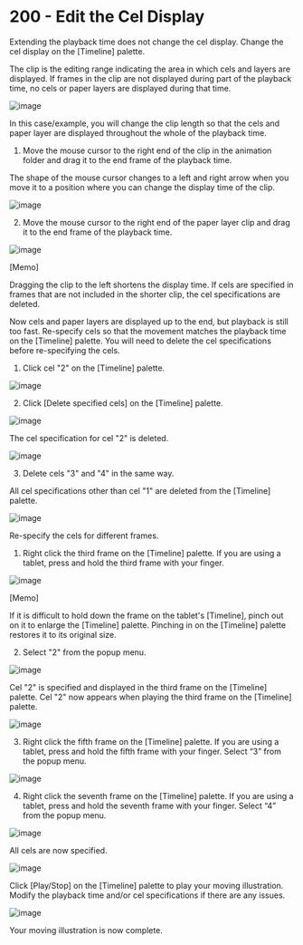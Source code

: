# 200 - Edit the Cel Display

Extending the playback time does not change the cel display. Change the cel display on the [Timeline] palette.

<Change the Clip Display Time>

The clip is the editing range indicating the area in which cels and layers are displayed. If frames in the clip are not displayed during part of the playback time, no cels or paper layers are displayed during that time.

![image](https://github.com/vanHeemstraSystems/clip-studio-paint/assets/1499433/86cc5635-d041-49d5-9506-d1c889eae70d)

In this case/example, you will change the clip length so that the cels and paper layer are displayed throughout the whole of the playback time.

1. Move the mouse cursor to the right end of the clip in the animation folder and drag it to the end frame of the playback time.

The shape of the mouse cursor changes to a left and right arrow when you move it to a position where you can change the display time of the clip.

![image](https://github.com/vanHeemstraSystems/clip-studio-paint/assets/1499433/055cf4cc-bece-410b-8d8d-6ec5f469877b)

2. Move the mouse cursor to the right end of the paper layer clip and drag it to the end frame of the playback time.

![image](https://github.com/vanHeemstraSystems/clip-studio-paint/assets/1499433/8becf06c-b7e5-4032-a673-b78aeb020df6)

[Memo]

Dragging the clip to the left shortens the display time. If cels are specified in frames that are not included in the shorter clip, the cel specifications are deleted.

<Deleting Cel Specifications>

Now cels and paper layers are displayed up to the end, but playback is still too fast. Re-specify cels so that the movement matches the playback time on the [Timeline] palette. You will need to delete the cel specifications before re-specifying the cels.

1. Click cel "2" on the [Timeline] palette.

![image](https://github.com/vanHeemstraSystems/clip-studio-paint/assets/1499433/5fd71222-8fd8-4d0d-94ad-ce5b0b9ef74f)

2. Click [Delete specified cels] on the [Timeline] palette.

![image](https://github.com/vanHeemstraSystems/clip-studio-paint/assets/1499433/bd7fa2be-ec23-41e6-9da6-6a7b5cadc481)

The cel specification for cel "2" is deleted.

![image](https://github.com/vanHeemstraSystems/clip-studio-paint/assets/1499433/e17411a2-cb01-43d0-a6e7-ebf1504c0685)

3. Delete cels "3" and "4" in the same way.

All cel specifications other than cel "1" are deleted from the [Timeline] palette.

![image](https://github.com/vanHeemstraSystems/clip-studio-paint/assets/1499433/a777fe22-d2df-49e3-b026-b86d711ace71)

<Specify the Cels>

Re-specify the cels for different frames.

1. Right click the third frame on the [Timeline] palette. If you are using a tablet, press and hold the third frame with your finger.

![image](https://github.com/vanHeemstraSystems/clip-studio-paint/assets/1499433/ac34792d-a0fe-444f-9239-ad66bfbb90df)

[Memo]

If it is difficult to hold down the frame on the tablet's [Timeline], pinch out on it to enlarge the [Timeline] palette. Pinching in on the [Timeline] palette restores it to its original size.

2. Select "2" from the popup menu.

![image](https://github.com/vanHeemstraSystems/clip-studio-paint/assets/1499433/cb851dde-3cf9-4cea-86cf-7995998c0ae4)

Cel "2" is specified and displayed in the third frame on the [Timeline] palette. Cel "2" now appears when playing the third frame on the [Timeline] palette.

![image](https://github.com/vanHeemstraSystems/clip-studio-paint/assets/1499433/e82e6e71-f769-4cc9-acc2-afc46f173a31)

3. Right click the fifth frame on the [Timeline] palette. If you are using a tablet, press and hold the fifth frame with your finger. Select “3” from the popup menu.

![image](https://github.com/vanHeemstraSystems/clip-studio-paint/assets/1499433/f5ae9031-0ed8-4ea5-8dba-881fc8698565)

4. Right click the seventh frame on the [Timeline] palette. If you are using a tablet, press and hold the seventh frame with your finger. Select “4” from the popup menu.

![image](https://github.com/vanHeemstraSystems/clip-studio-paint/assets/1499433/ab35c3fb-eb06-4843-9d3d-a5f35b6ccce0)

All cels are now specified.

![image](https://github.com/vanHeemstraSystems/clip-studio-paint/assets/1499433/c70bdb8d-e0a0-41cd-a0b9-b310fb19d2d0)

<Check the Motion>

Click [Play/Stop] on the [Timeline] palette to play your moving illustration. Modify the playback time and/or cel specifications if there are any issues.

![image](https://github.com/vanHeemstraSystems/clip-studio-paint/assets/1499433/1ed3b58a-0ac4-49af-82e4-c365a28d91b6)

Your moving illustration is now complete.
